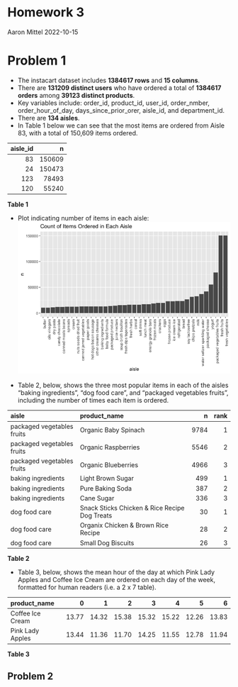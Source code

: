 Homework 3
================
Aaron Mittel
2022-10-15

# Problem 1

-   The instacart dataset includes **1384617 rows** and **15 columns**.
-   There are **131209 distinct users** who have ordered a total of
    **1384617 orders** among **39123 distinct products**.
-   Key variables include: order_id, product_id, user_id, order_nmber,
    order_hour_of_day, days_since_prior_orer, aisle_id, and
    department_id.
-   There are **134 aisles**.
-   In Table 1 below we can see that the most items are ordered from
    Aisle 83, with a total of 150,609 items ordered.

| aisle_id |      n |
|---------:|-------:|
|       83 | 150609 |
|       24 | 150473 |
|      123 |  78493 |
|      120 |  55240 |

**Table 1**

-   Plot indicating number of items in each aisle:
    ![](p8105_hw3_am4656_files/figure-gfm/unnamed-chunk-1-1.png)<!-- -->

-   Table 2, below, shows the three most popular items in each of the
    aisles “baking ingredients”, “dog food care”, and “packaged
    vegetables fruits”, including the number of times each item is
    ordered.

| aisle                      | product_name                                  |    n | rank |
|:---------------------------|:----------------------------------------------|-----:|-----:|
| packaged vegetables fruits | Organic Baby Spinach                          | 9784 |    1 |
| packaged vegetables fruits | Organic Raspberries                           | 5546 |    2 |
| packaged vegetables fruits | Organic Blueberries                           | 4966 |    3 |
| baking ingredients         | Light Brown Sugar                             |  499 |    1 |
| baking ingredients         | Pure Baking Soda                              |  387 |    2 |
| baking ingredients         | Cane Sugar                                    |  336 |    3 |
| dog food care              | Snack Sticks Chicken & Rice Recipe Dog Treats |   30 |    1 |
| dog food care              | Organix Chicken & Brown Rice Recipe           |   28 |    2 |
| dog food care              | Small Dog Biscuits                            |   26 |    3 |

**Table 2**

-   Table 3, below, shows the mean hour of the day at which Pink Lady
    Apples and Coffee Ice Cream are ordered on each day of the week,
    formatted for human readers (i.e. a 2 x 7 table).

| product_name     |     0 |     1 |     2 |     3 |     4 |     5 |     6 |
|:-----------------|------:|------:|------:|------:|------:|------:|------:|
| Coffee Ice Cream | 13.77 | 14.32 | 15.38 | 15.32 | 15.22 | 12.26 | 13.83 |
| Pink Lady Apples | 13.44 | 11.36 | 11.70 | 14.25 | 11.55 | 12.78 | 11.94 |

**Table 3**

## Problem 2

